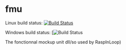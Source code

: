# fmu

Linux build status: [![Build Status](https://travis-ci.org/RaspInLoop/fmu.svg?branch=master)](https://travis-ci.org/RaspInLoop/fmu)

Windows build status: [![Build Status](https://ci.appveyor.com/api/projects/status/github/Raspinloop/fmu)

The fonctionnal mockup unit dll/so used by RaspInLoop)


